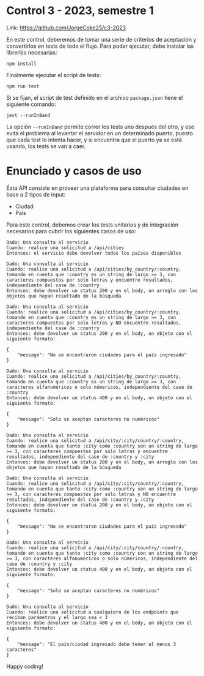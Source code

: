# Control 3 - 2023, semestre 1
Link: https://github.com/JorgeCoke25/c3-2023

En este control, deberemos de tomar una serie de criterios de aceptación y convertirlos en tests de todo el flujo.
Para poder ejecutar, debe instalar las librerías necesarias:

```
npm install
```

Finalmente ejecutar el script de tests:

```
npm run test
```

Si se fijan, el script de test definido en el archivo `package.json` tiene el siguiente comando:

```
jest --runInBand
```

La opción `--runInBand` permite correr los tests uno después del otro, y eso evita el problema al levantar
el servidor en un determinado puerto, puesto que cada test lo intenta hacer, y si encuentra que el
puerto ya se está usando, los tests se van a caer.

# Enunciado y casos de uso

Ésta API consiste en proveer una plataforma para consultar ciudades en base a 2 tipos de input:

- Ciudad
- País

Para este control, debemos crear los tests unitarios y de integración necesarios para cubrir los
siguientes casos de uso:

```
Dado: Una consulta al servicio
Cuando: realice una solicitud a /api/cities
Entonces: el servicio debe devolver todos los países disponibles
```

```
Dado: Una consulta al servicio
Cuando: realice una solicitud a /api/cities/by_country/:country, tomando en cuenta que :country es un string de largo >= 3, con caracteres compuestos por solo letras y encuentre resultados, independiente del case de :country
Entonces: debe devolver un status 200 y en el body, un arreglo con los objetos que hayan resultado de la búsqueda
```

```
Dado: Una consulta al servicio
Cuando: realice una solicitud a /api/cities/by_country/:country, tomando en cuenta que :country es un string de largo >= 3, con caracteres compuestos por solo letras y NO encuentre resultados, independiente del case de :country
Entonces: debe devolver un status 200 y en el body, un objeto con el siguiente formato:

{
    "message": "No se encontraron ciudades para el país ingresado"
}
```

```
Dado: Una consulta al servicio
Cuando: realice una solicitud a /api/cities/by_country/:country, tomando en cuenta que :country es un string de largo >= 3, con caracteres alfanuméricos o solo númericos, independiente del case de :country
Entonces: debe devolver un status 400 y en el body, un objeto con el siguiente formato:

{
    "message": "Solo se aceptan caracteres no numéricos"
}
```

```
Dado: Una consulta al servicio
Cuando: realice una solicitud a /api/city/:city/country/:country, tomando en cuenta que tanto :city como :country son un string de largo >= 3, con caracteres compuestos por solo letras y encuentre resultados, independiente del case de :country y :city
Entonces: debe devolver un status 200 y en el body, un arreglo con los objetos que hayan resultado de la búsqueda
```

```
Dado: Una consulta al servicio
Cuando: realice una solicitud a /api/city/:city/country/:country, tomando en cuenta que tanto :city como :country son un string de largo >= 3, con caracteres compuestos por solo letras y NO encuentre resultados, independiente del case de :country y :city
Entonces: debe devolver un status 200 y en el body, un objeto con el siguiente formato:

{
    "message": "No se encontraron ciudades para el país ingresado"
}
```

```
Dado: Una consulta al servicio
Cuando: realice una solicitud a /api/city/:city/country/:country, tomando en cuenta que tanto :city como :country son un string de largo >= 3, con caracteres alfanuméricos o solo númericos, independiente del case de :country y :city
Entonces: debe devolver un status 400 y en el body, un objeto con el siguiente formato:

{
    "message": "Solo se aceptan caracteres no numéricos"
}
```

```
Dado: Una consulta al servicio
Cuando: realice una solicitud a cualquiera de los endpoints que reciban parámetros y el largo sea < 3
Entonces: debe devolver un status 400 y en el body, un objeto con el siguiente formato:

{
    "message": "El país/ciudad ingresado debe tener al menos 3 caracteres"
}
```

Happy coding!
